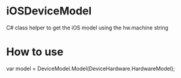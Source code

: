 # iOSDeviceModel
C# class helper to get the iOS model using the hw.machine string

# How to use
var model = DeviceModel.Model(DeviceHardware.HardwareModel);